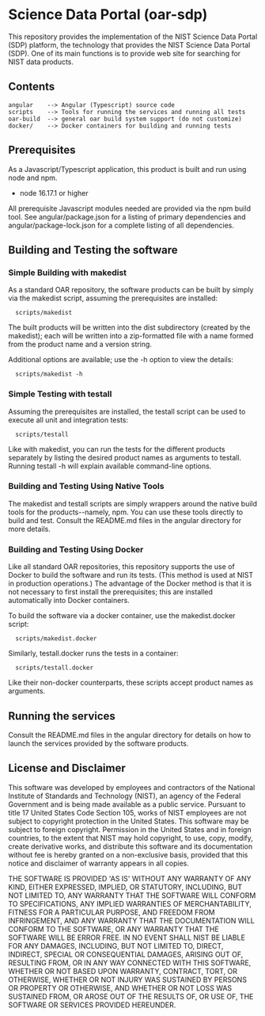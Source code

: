 # Science Data Portal (oar-sdp)

This repository provides the implementation of the NIST Science Data Portal (SDP) platform, the technology that provides the NIST Science Data Portal (SDP).  One of its main functions is to provide web site for searching for NIST data products.

## Contents
```
angular    --> Angular (Typescript) source code
scripts    --> Tools for running the services and running all tests
oar-build  --> general oar build system support (do not customize)
docker/    --> Docker containers for building and running tests
```
## Prerequisites

As a Javascript/Typescript application, this product is built and run using node and npm. 
*	node 16.17.1 or higher

All prerequisite Javascript modules needed are provided via the npm build tool. See angular/package.json for a listing of primary dependencies and angular/package-lock.json for a complete listing of all dependencies.

## Building and Testing the software

### Simple Building with makedist

As a standard OAR repository, the software products can be built by simply via the makedist script, assuming the prerequisites are installed:
```
  scripts/makedist
```
The built products will be written into the dist subdirectory (created by the makedist); each will be written into a zip-formatted file with a name formed from the product name and a version string.

Additional options are available; use the -h option to view the details:
```
  scripts/makedist -h
```
### Simple Testing with testall

Assuming the prerequisites are installed, the testall script can be used to execute all unit and integration tests:
```
  scripts/testall
```
Like with makedist, you can run the tests for the different products separately by listing the desired product names as arguments to testall. Running testall -h will explain available command-line options.

### Building and Testing Using Native Tools

The makedist and testall scripts are simply wrappers around the native build tools for the products--namely, npm. You can use these tools directly to build and test. Consult the README.md files in the angular directory for more details.

### Building and Testing Using Docker

Like all standard OAR repositories, this repository supports the use of Docker to build the software and run its tests. (This method is used at NIST in production operations.) The advantage of the Docker method is that it is not necessary to first install the prerequisites; this are installed automatically into Docker containers.

To build the software via a docker container, use the makedist.docker script:
```
  scripts/makedist.docker
```
Similarly, testall.docker runs the tests in a container:
```
  scripts/testall.docker
```
Like their non-docker counterparts, these scripts accept product names as arguments.

## Running the services

Consult the README.md files in the angular directory for details on how to launch the services provided by the software products.

## License and Disclaimer
This software was developed by employees and contractors of the National Institute of Standards and Technology (NIST), an agency of the Federal Government and is being made available as a public service. Pursuant to title 17 United States Code Section 105, works of NIST employees are not subject to copyright protection in the United States. This software may be subject to foreign copyright. Permission in the United States and in foreign countries, to the extent that NIST may hold copyright, to use, copy, modify, create derivative works, and distribute this software and its documentation without fee is hereby granted on a non-exclusive basis, provided that this notice and disclaimer of warranty appears in all copies.

THE SOFTWARE IS PROVIDED 'AS IS' WITHOUT ANY WARRANTY OF ANY KIND, EITHER EXPRESSED, IMPLIED, OR STATUTORY, INCLUDING, BUT NOT LIMITED TO, ANY WARRANTY THAT THE SOFTWARE WILL CONFORM TO SPECIFICATIONS, ANY IMPLIED WARRANTIES OF MERCHANTABILITY, FITNESS FOR A PARTICULAR PURPOSE, AND FREEDOM FROM INFRINGEMENT, AND ANY WARRANTY THAT THE DOCUMENTATION WILL CONFORM TO THE SOFTWARE, OR ANY WARRANTY THAT THE SOFTWARE WILL BE ERROR FREE. IN NO EVENT SHALL NIST BE LIABLE FOR ANY DAMAGES, INCLUDING, BUT NOT LIMITED TO, DIRECT, INDIRECT, SPECIAL OR CONSEQUENTIAL DAMAGES, ARISING OUT OF, RESULTING FROM, OR IN ANY WAY CONNECTED WITH THIS SOFTWARE, WHETHER OR NOT BASED UPON WARRANTY, CONTRACT, TORT, OR OTHERWISE, WHETHER OR NOT INJURY WAS SUSTAINED BY PERSONS OR PROPERTY OR OTHERWISE, AND WHETHER OR NOT LOSS WAS SUSTAINED FROM, OR AROSE OUT OF THE RESULTS OF, OR USE OF, THE SOFTWARE OR SERVICES PROVIDED HEREUNDER.

